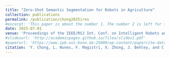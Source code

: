```yaml
---
title: "Zero‑Shot Semantic Segmentation for Robots in Agriculture"
collection: publications
permalink: /publication/chong2025iros
#excerpt: 'This paper is about the number 1. The number 2 is left for future work.'
date: 2025-07-01
venue: 'Proceedings of the IEEE/RSJ Int. Conf. on Intelligent Robots and Systems (IROS), 2025'
#slidesurl: 'http://academicpages.github.io/files/slides1.pdf'
#paperurl: 'https://www.ipb.uni-bonn.de:25000/wp-content/papercite-data/pdf/sodano2024cvpr.pdf'
citation: 'Y. Chong, L. Nunes, F. Magistri, X. Zhong, J. Behley, and C. Stachniss, “Zero‑Shot Semantic Segmentation for Robots in Agriculture,” in Proceedings of the IEEE/RSJ Int. Conf. on Intelligent Robots and Systems (IROS), 2025.'
---
```

